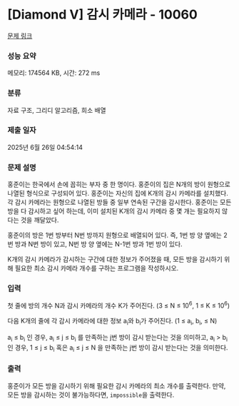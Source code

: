 # [Diamond V] 감시 카메라 - 10060 

[문제 링크](https://www.acmicpc.net/problem/10060) 

### 성능 요약

메모리: 174564 KB, 시간: 272 ms

### 분류

자료 구조, 그리디 알고리즘, 희소 배열

### 제출 일자

2025년 6월 26일 04:54:14

### 문제 설명

<p>홍준이는 한국에서 손에 꼽히는 부자 중 한 명이다. 홍준이의 집은 N개의 방이 원형으로 나열된 형식으로 구성되어 있다. 홍준이는 자신의 집에 K개의 감시 카메라를 설치했다. 각 감시 카메라는 원형으로 나열된 방들 중 일부 연속된 구간을 감시한다. 홍준이는 모든 방을 다 감시하고 싶어 하는데, 이미 설치된 K개의 감시 카메라 중 몇 개는 필요하지 않다는 것을 깨달았다.</p>

<p>홍준이의 방은 1번 방부터 N번 방까지 원형으로 배열되어 있다. 즉, 1번 방 양 옆에는 2번 방과 N번 방이 있고, N번 방 양 옆에는 N-1번 방과 1번 방이 있다.</p>

<p>K개의 감시 카메라가 감시하는 구간에 대한 정보가 주어졌을 때, 모든 방을 감시하기 위해 필요한 최소 감시 카메라 개수를 구하는 프로그램을 작성하시오.</p>

### 입력 

 <p>첫 줄에 방의 개수 N과 감시 카메라의 개수 K가 주어진다. (3 ≤ N ≤ 10<sup>6</sup>, 1 ≤ K ≤ 10<sup>6</sup>)</p>

<p>다음 K개의 줄에 각 감시 카메라에 대한 정보 a<sub>i</sub>와 b<sub>i</sub>가 주어진다. (1 ≤ a<sub>i</sub>, b<sub>i</sub>, ≤ N)</p>

<p>a<sub>i</sub> ≤ b<sub>i</sub> 인 경우, a<sub>i</sub> ≤ j ≤ b<sub>i</sub> 를 만족하는 j번 방이 감시 받는다는 것을 의미하고, a<sub>i</sub> > b<sub>i</sub> 인 경우, 1 ≤ j ≤ b<sub>i</sub> 혹은 a<sub>i</sub> ≤ j ≤ N 을 만족하는 j번 방이 감시 받는다는 것을 의미한다.</p>

### 출력 

 <p>홍준이가 모든 방을 감시하기 위해 필요한 감시 카메라의 최소 개수를 출력한다. 만약, 모든 방을 감시하는 것이 불가능하다면,  <code>impossible</code>을 출력한다.</p>

